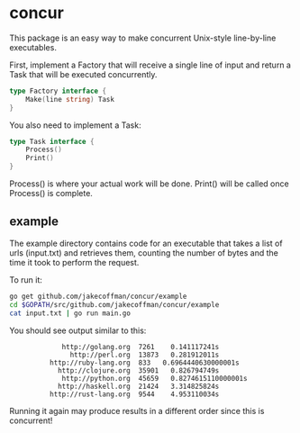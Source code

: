 concur
======

This package is an easy way to make concurrent Unix-style line-by-line executables.

First, implement a Factory that will receive a single line of input and return a
Task that will be executed concurrently. 

```go
type Factory interface {
	Make(line string) Task
}
```

You also need to implement a Task:

```go
type Task interface {
	Process()
	Print()
}
```

Process() is where your actual work will be done. Print() will be called once
Process() is complete.

example
-------

The example directory contains code for an executable that takes a list of urls (input.txt)
and retrieves them, counting the number of bytes and the time it took to perform the request.

To run it:
```sh
go get github.com/jakecoffman/concur/example
cd $GOPATH/src/github.com/jakecoffman/concur/example
cat input.txt | go run main.go
```

You should see output similar to this:

```
             http://golang.org	7261	0.141117241s
               http://perl.org	13873	0.281912011s
          http://ruby-lang.org	833	  0.6964440630000001s
            http://clojure.org	35901	0.826794749s
             http://python.org	45659	0.8274615110000001s
            http://haskell.org	21424	3.314825824s
          http://rust-lang.org	9544	4.953110034s
```

Running it again may produce results in a different order since this is concurrent!
